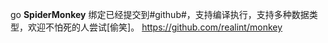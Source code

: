 go **SpiderMonkey** 绑定已经提交到#github#，支持编译执行，支持多种数据类型，欢迎不怕死的人尝试[偷笑]。
https://github.com/realint/monkey
